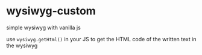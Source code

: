 # wysiwyg-custom
simple wysiwyg with vanilla js



use ```wysiwyg.getHtml()``` in your JS to get the HTML code of the written text in the wysiwyg
